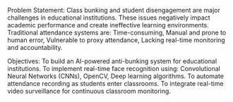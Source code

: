 Problem Statement:
Class bunking and student disengagement are major challenges in educational institutions.
These issues negatively impact academic performance and create ineffective learning environments.
Traditional attendance systems are:
  Time-consuming,
  Manual and prone to human error,
  Vulnerable to proxy attendance,
  Lacking real-time monitoring and accountability.


Objectives:
To build an AI-powered anti-bunking system for educational institutions.
To implement real-time face recognition using:
  Convolutional Neural Networks (CNNs),
  OpenCV,
  Deep learning algorithms.
To automate attendance recording as students enter classrooms.
To integrate real-time video surveillance for continuous classroom monitoring.
